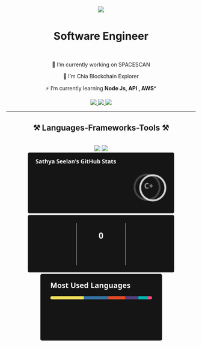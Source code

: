 <h1 align="center">
    <img src="https://readme-typing-svg.herokuapp.com/?font=Righteous&size=35&center=true&vCenter=true&width=500&height=70&duration=4000&lines=Hi+There!+👋;+I'm+SATHYA +Seelan!;" />
</h1>

<h1 align="center">Software Engineer </h1>


<br/>

<div align="center">

 🔭 I’m currently working on SPACESCAN
 
 🌱 I’m Chia Blockchain Explorer

⚡ I’m currently learning **Node Js, API , AWS***

 </div>
 
<div align="center"> 
  <a href="mailto:sathyaseelangunasekar@gmail.com">
    <img src="https://img.shields.io/badge/Gmail-333333?style=for-the-badge&logo=gmail&logoColor=red" />
  </a>
  <a href="https://www.linkedin.com/in/sathya-seelan-gunasekar/" target="_blank">
    <img src="https://img.shields.io/badge/LinkedIn-0077B5?style=for-the-badge&logo=linkedin&logoColor=white" target="_blank" />
  </a>
  <a href="https://sathyaseelang.github.io/Portfolio/" target="_blank">
     <img src="https://img.shields.io/badge/Portfolio-FF5722?style=for-the-badge&logo=todoist&logoColor=white" target="_blank" /> <!-- sqlite, safari, google-chrome are other good icon options -->
  </a>
</div>

 <hr/>
 
<h2 align="center">⚒️ Languages-Frameworks-Tools ⚒️</h2>
<br/>
<div align="center">
    <img src="https://skillicons.dev/icons?i=react,html,css,vscode,github,figma,git" />
    <img src="https://skillicons.dev/icons?i=nodejs,python,javascript,c,java,nextjs,mysql" /><br>
</div>


<div align=center>
  <img width=390   src="https://raw.githubusercontent.com/SathyaSeelanG/SathyaSeelanG/53e3deeb41e0d317404bf0c88a0fee0e69c21494/Files/stats1.svg" alt="streak stats"/>
  <img width=390  src="https://raw.githubusercontent.com/SathyaSeelanG/SathyaSeelanG/53e3deeb41e0d317404bf0c88a0fee0e69c21494/Files/stats2.svg"  alt="readme stats" />
  <br/>
  <img width=325 align="center" src="https://raw.githubusercontent.com/SathyaSeelanG/SathyaSeelanG/53e3deeb41e0d317404bf0c88a0fee0e69c21494/Files/stats3.svg" alt="top langs" />
</div>


